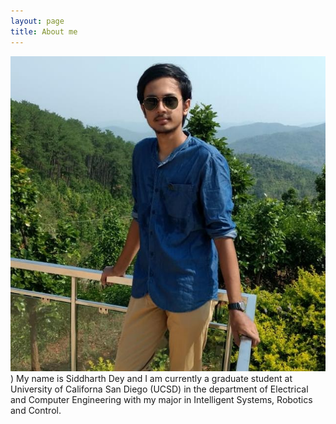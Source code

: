 ```yaml
---
layout: page
title: About me
---
```

![casual_photo](/assets/Photo_self_casual.jpeg))
My name is Siddharth Dey and I am currently a graduate student at University of Californa San Diego (UCSD) in the department of Electrical and Computer
Engineering with my major in Intelligent Systems, Robotics and Control.

